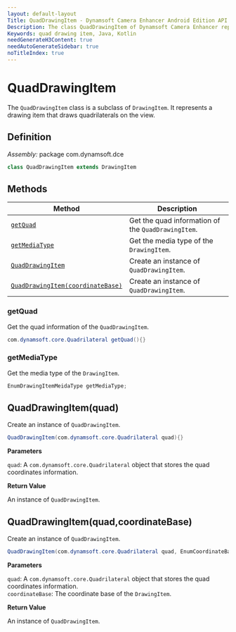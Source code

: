 ```yaml
---
layout: default-layout
Title: QuadDrawingItem - Dynamsoft Camera Enhancer Android Edition API Reference
Description: The class QuadDrawingItem of Dynamsoft Camera Enhancer represents a drawing item that draws quadrilaterals on the view.
Keywords: quad drawing item, Java, Kotlin
needGenerateH3Content: true
needAutoGenerateSidebar: true
noTitleIndex: true
---
```


# QuadDrawingItem

The `QuadDrawingItem` class is a subclass of `DrawingItem`. It represents a drawing item that draws quadrilaterals on the view.

## Definition

*Assembly:* package com.dynamsoft.dce

```java
class QuadDrawingItem extends DrawingItem
```

## Methods

| Method | Description |
|------- |-------------|
| [`getQuad`](#getquad) | Get the quad information of the `QuadDrawingItem`. |
| [`getMediaType`](#getmediatype) | Get the media type of the `DrawingItem`. |
| [`QuadDrawingItem`](#quaddrawingitemquad) | Create an instance of `QuadDrawingItem`. |
| [`QuadDrawingItem(coordinateBase)`](#quaddrawingitemquadcoordinatebase) | Create an instance of `QuadDrawingItem`. |

### getQuad

Get the quad information of the `QuadDrawingItem`.

```java
com.dynamsoft.core.Quadrilateral getQuad(){}
```

### getMediaType

Get the media type of the `DrawingItem`.

```java
EnumDrawingItemMeidaType getMediaType;
```

## QuadDrawingItem(quad)

Create an instance of `QuadDrawingItem`.

```java
QuadDrawingItem(com.dynamsoft.core.Quadrilateral quad){}
```

**Parameters**

`quad`: A `com.dynamsoft.core.Quadrilateral` object that stores the quad coordinates information.

**Return Value**

An instance of `QuadDrawingItem`.

## QuadDrawingItem(quad,coordinateBase)

Create an instance of `QuadDrawingItem`.

```java
QuadDrawingItem(com.dynamsoft.core.Quadrilateral quad, EnumCoordinateBase coordinateBase){}
```

**Parameters**

`quad`: A `com.dynamsoft.core.Quadrilateral` object that stores the quad coordinates information.  
`coordinateBase`: The coordinate base of the `DrawingItem`.

**Return Value**

An instance of `QuadDrawingItem`.
